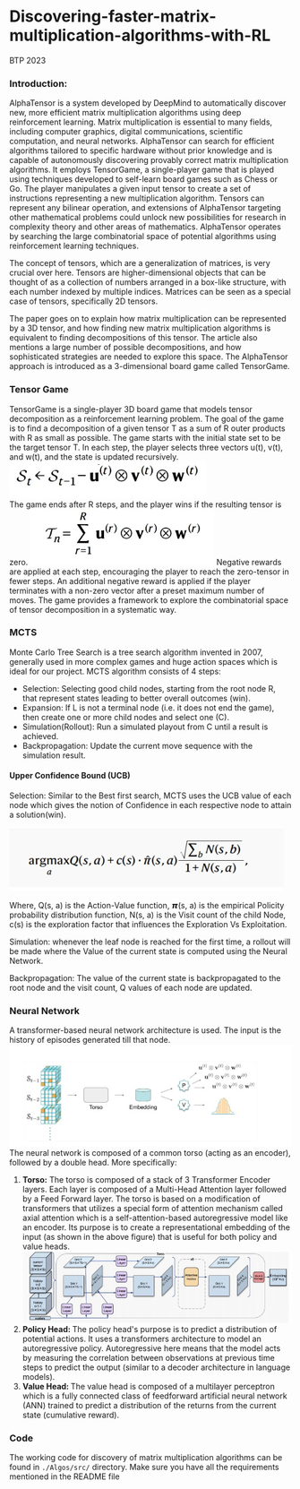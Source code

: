# Discovering-faster-matrix-multiplication-algorithms-with-RL
BTP 2023

### Introduction:
AlphaTensor is a system developed by DeepMind to automatically discover new, more efficient matrix multiplication algorithms using deep reinforcement learning. Matrix multiplication is essential to many fields, including computer graphics, digital communications, scientific computation, and neural networks. AlphaTensor can search for efficient algorithms tailored to specific hardware without prior knowledge and is capable of autonomously discovering provably correct matrix multiplication algorithms. It employs TensorGame, a single-player game that is played using techniques developed to self-learn board games such as Chess or Go. The player manipulates a given input tensor to create a set of instructions representing a new multiplication algorithm. Tensors can represent any bilinear operation, and extensions of AlphaTensor targeting other mathematical problems could unlock new possibilities for research in complexity theory and other areas of mathematics. AlphaTensor operates by searching the large combinatorial space of potential algorithms using reinforcement learning techniques.

The concept of tensors, which are a generalization of matrices, is very crucial over here. Tensors are higher-dimensional objects that can be thought of as a collection of numbers arranged in a box-like structure, with each number indexed by multiple indices. Matrices can be seen as a special case of tensors, specifically 2D tensors.

The paper goes on to explain how matrix multiplication can be represented by a 3D tensor, and how finding new matrix multiplication algorithms is equivalent to finding decompositions of this tensor. The article also mentions a large number of possible decompositions, and how sophisticated strategies are needed to explore this space. The AlphaTensor approach is introduced as a 3-dimensional board game called TensorGame.

### Tensor Game
TensorGame is a single-player 3D board game that models tensor decomposition as a reinforcement learning problem. The goal of the game is to find a decomposition of a given tensor T as a sum of R outer products with R as small as possible. The game starts with the initial state set to be the target tensor T. In each step, the player selects three vectors u(t), v(t), and w(t), and the state is updated recursively. 
<img src="/resources/image5.jpeg" alt="Alt text" display="centre"><br>
The game ends after R steps, and the player wins if the resulting tensor is zero.
<img src="/resources/image4.jpeg" alt="Alt text">
Negative rewards are applied at each step, encouraging the player to reach the zero-tensor in fewer steps. An additional negative reward is applied if the player terminates with a non-zero vector after a preset maximum number of moves. The game provides a framework to explore the combinatorial space of tensor decomposition in a systematic way.
### MCTS
Monte Carlo Tree Search is a tree search algorithm invented in 2007, generally used in more complex games and huge action spaces which is ideal for our project. MCTS algorithm consists of 4 steps:
- Selection: Selecting good child nodes, starting from the root node R, that represent states leading to better overall outcomes (win).
- Expansion: If L is not a terminal node (i.e. it does not end the game), then create one or more child nodes and select one (C).
- Simulation(Rollout): Run a simulated playout from C until a result is achieved.
- Backpropagation: Update the current move sequence with the simulation result.
#### Upper Confidence Bound (UCB)
Selection: Similar to the Best first search, MCTS uses the UCB value of each node which gives the notion of Confidence in each respective node to attain a solution(win).

<img src="/resources/image3.jpeg" alt="Alt text">

Where, Q(s, a) is the Action-Value function, 𝞹(s, a) is the empirical Policity probability distribution function, N(s, a) is the Visit count of the child Node, c(s) is the exploration factor that influences the Exploration Vs Exploitation.

Simulation: whenever the leaf node is reached for the first time, a rollout will be made where the Value of the current state is computed using the Neural Network. 

Backpropagation: The value of the current state is backpropagated to the root node and the visit count, Q values of each node are updated.

### Neural Network
A transformer-based neural network architecture is used. The input is the history of episodes generated till that node.
<img src="/resources/image2.jpeg" alt="Alt text">
The neural network is composed of a common torso (acting as an encoder), followed by a double head. More specifically:
<ol>
<li><b>Torso:</b> The torso is composed of a stack of 3 Transformer Encoder layers. Each layer is composed of a Multi-Head Attention layer followed by a Feed Forward layer. The torso is based on a modification of transformers that utilizes a special form of attention mechanism called axial attention which is a self-attention-based autoregressive model like an encoder. Its purpose is to create a representational embedding of the input (as shown in the above figure) that is useful for both policy and value heads.
<img src="/resources/image1.jpeg" alt="Alt text">

<li><b>Policy Head: </b>  The policy head's purpose is to predict a distribution of potential actions. It uses a transformers architecture to model an autoregressive policy. Autoregressive here means that the model acts by measuring the correlation between observations at previous time steps to predict the output (similar to a decoder architecture in language models).

<li><b>Value Head: </b> The value head is composed of a multilayer perceptron which is a fully connected class of feedforward artificial neural network (ANN) trained to predict a distribution of the returns from the current state (cumulative reward).
</ol>

### Code
The working code for discovery of matrix multiplication algorithms can be found in ```./Algos/src/``` directory. Make sure you have all the requirements mentioned in the README file